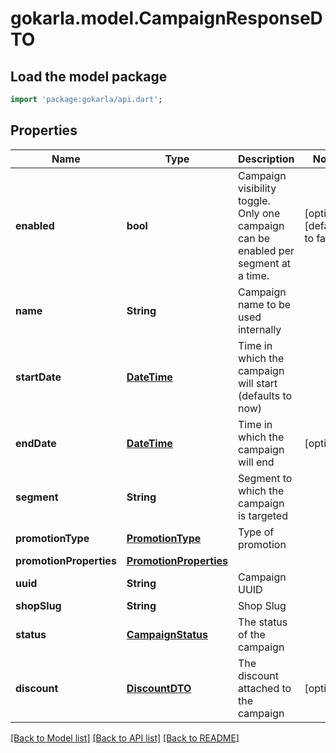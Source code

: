 # gokarla.model.CampaignResponseDTO

## Load the model package
```dart
import 'package:gokarla/api.dart';
```

## Properties
Name | Type | Description | Notes
------------ | ------------- | ------------- | -------------
**enabled** | **bool** | Campaign visibility toggle. Only one campaign can be enabled per segment at a time. | [optional] [default to false]
**name** | **String** | Campaign name to be used internally | 
**startDate** | [**DateTime**](DateTime.md) | Time in which the campaign will start (defaults to now) | 
**endDate** | [**DateTime**](DateTime.md) | Time in which the campaign will end | [optional] 
**segment** | **String** | Segment to which the campaign is targeted | 
**promotionType** | [**PromotionType**](PromotionType.md) | Type of promotion | 
**promotionProperties** | [**PromotionProperties**](PromotionProperties.md) |  | 
**uuid** | **String** | Campaign UUID | 
**shopSlug** | **String** | Shop Slug | 
**status** | [**CampaignStatus**](CampaignStatus.md) | The status of the campaign | 
**discount** | [**DiscountDTO**](DiscountDTO.md) | The discount attached to the campaign | [optional] 

[[Back to Model list]](../README.md#documentation-for-models) [[Back to API list]](../README.md#documentation-for-api-endpoints) [[Back to README]](../README.md)


